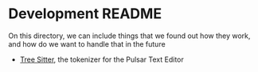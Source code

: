 # Development README

On this directory, we can include things that we found out how they work, and how do we want to handle that in the future

- [Tree Sitter](tree-sitter.md), the tokenizer for the Pulsar Text Editor
